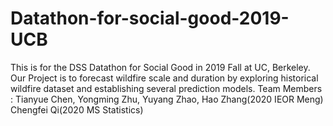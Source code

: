 # Datathon-for-social-good-2019-UCB
This is for the DSS Datathon for Social Good in 2019 Fall at UC, Berkeley. Our Project is to forecast wildfire scale and duration by exploring historical wildfire dataset and establishing several prediction models.
Team Members :
Tianyue Chen, Yongming Zhu, Yuyang Zhao, Hao Zhang(2020 IEOR Meng)
Chengfei Qi(2020 MS Statistics)
